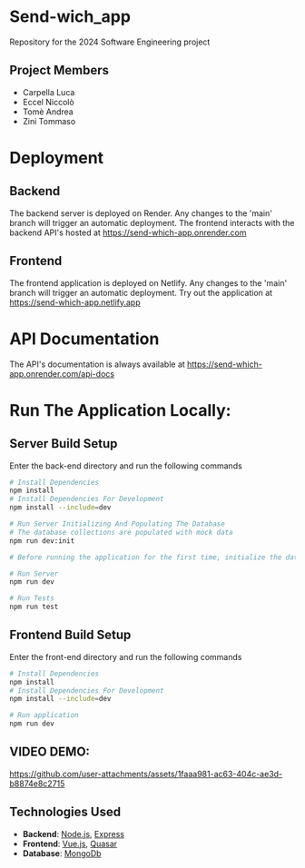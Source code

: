 # Send-wich_app

Repository for the 2024 Software Engineering project

## Project Members

- Carpella Luca
- Eccel Niccolò
- Tomè Andrea
- Zini Tommaso

# Deployment

## Backend

The backend server is deployed on Render. Any changes to the 'main' branch will trigger an automatic deployment.
The frontend interacts with the backend API's hosted at https://send-which-app.onrender.com

## Frontend

The frontend application is deployed on Netlify. Any changes to the 'main' branch will trigger an automatic deployment.
Try out the application at https://send-which-app.netlify.app

# API Documentation

The API's documentation is always available at https://send-which-app.onrender.com/api-docs

# Run The Application Locally:

## Server Build Setup

Enter the back-end directory and run the following commands

```bash
# Install Dependencies
npm install
# Install Dependencies For Development
npm install --include=dev

# Run Server Initializing And Populating The Database
# The database collections are populated with mock data
npm run dev:init

# Before running the application for the first time, initialize the database

# Run Server
npm run dev

# Run Tests
npm run test
```

## Frontend Build Setup

Enter the front-end directory and run the following commands

```bash
# Install Dependencies
npm install
# Install Dependencies For Development
npm install --include=dev

# Run application
npm run dev
```

## VIDEO DEMO:


https://github.com/user-attachments/assets/1faaa981-ac63-404c-ae3d-b8874e8c2715



## Technologies Used

- **Backend**: [Node.js](https://nodejs.org/), [Express](https://expressjs.com/)
- **Frontend**: [Vue.js](https://vuejs.org/), [Quasar](https://quasar.dev/)
- **Database**: [MongoDb](https://www.mongodb.com/)
